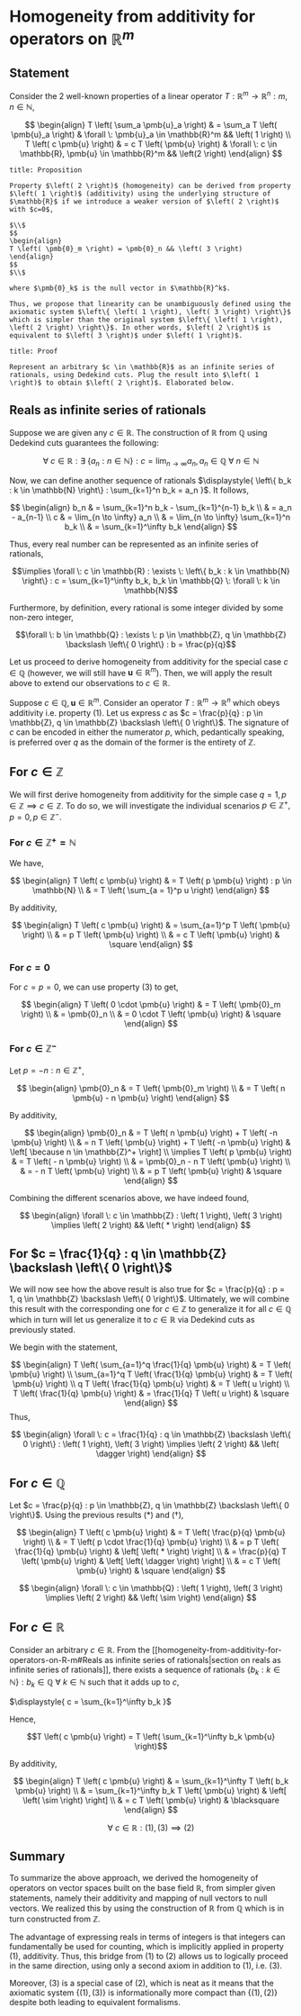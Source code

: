 # Homogeneity from additivity for operators on $\mathbb{R}^m$

## Statement

Consider the 2 well-known properties of a linear operator $T : \mathbb{R}^m \to \mathbb{R}^n : m, n \in \mathbb{N}$,

$$
\begin{align}
T \left( \sum_a \pmb{u}_a \right) & = \sum_a T \left( \pmb{u}_a \right) & \forall \: \pmb{u}_a \in \mathbb{R}^m && \left( 1 \right) \\
T \left( c \pmb{u} \right) & = c T \left( \pmb{u} \right) & \forall \: c \in \mathbb{R}, \pmb{u} \in \mathbb{R}^m && \left(2 \right)
\end{align}
$$

```ad-question
title: Proposition

Property $\left( 2 \right)$ (homogeneity) can be derived from property $\left( 1 \right)$ (additivity) using the underlying structure of $\mathbb{R}$ if we introduce a weaker version of $\left( 2 \right)$ with $c=0$,

$\\$
$$
\begin{align}
T \left( \pmb{0}_m \right) = \pmb{0}_n && \left( 3 \right)
\end{align}
$$
$\\$

where $\pmb{0}_k$ is the null vector in $\mathbb{R}^k$. 

Thus, we propose that linearity can be unambiguously defined using the axiomatic system $\left\{ \left( 1 \right), \left( 3 \right) \right\}$ which is simpler than the original system $\left\{ \left( 1 \right), \left( 2 \right) \right\}$. In other words, $\left( 2 \right)$ is equivalent to $\left( 3 \right)$ under $\left( 1 \right)$.
```

```ad-abstract
title: Proof

Represent an arbitrary $c \in \mathbb{R}$ as an infinite series of rationals, using Dedekind cuts. Plug the result into $\left( 1 \right)$ to obtain $\left( 2 \right)$. Elaborated below.
```

## Reals as infinite series of rationals

Suppose we are given any $c \in \mathbb{R}$. The construction of $\mathbb{R}$ from $\mathbb{Q}$ using Dedekind cuts guarantees the following:

$$\forall \: c \in \mathbb{R} : \exists \: \left\{ a_n :  n \in \mathbb{N} \right\} : c = \lim_{n \to \infty} a_n, a_n \in \mathbb{Q} \: \forall \: n \in \mathbb{N}$$

Now, we can define another sequence of rationals $\displaystyle{ \left\{ b_k : k \in \mathbb{N} \right\} : \sum_{k=1}^n b_k = a_n }$. It follows,

$$
\begin{align}
b_n & = \sum_{k=1}^n b_k - \sum_{k=1}^{n-1} b_k \\
 & = a_n - a_{n-1} \\
c & = \lim_{n \to \infty} a_n \\
 & = \lim_{n \to \infty} \sum_{k=1}^n b_k \\
 & = \sum_{k=1}^\infty b_k
\end{align}
$$

Thus, every real number can be represented as an infinite series of rationals,

$$\implies \forall \: c \in \mathbb{R} : \exists \: \left\{ b_k : k \in \mathbb{N} \right\} : c = \sum_{k=1}^\infty b_k, b_k \in \mathbb{Q} \: \forall \: k \in \mathbb{N}$$

Furthermore, by definition, every rational is some integer divided by some non-zero integer,

$$\forall \: b \in \mathbb{Q} : \exists \: p \in \mathbb{Z}, q \in \mathbb{Z} \backslash \left\{ 0 \right\} : b = \frac{p}{q}$$

Let us proceed to derive homogeneity from additivity for the special case $c \in \mathbb{Q}$ (however, we will still have $\pmb{u} \in \mathbb{R}^m$). Then, we will apply the result above to extend our observations to $c \in \mathbb{R}$.

Suppose $c \in \mathbb{Q} , \pmb{u} \in \mathbb{R}^m$. Consider an operator $T : \mathbb{R}^m \to \mathbb{R}^n$ which obeys additivity i.e. property $\left( 1 \right)$. Let us express $c$ as $c = \frac{p}{q} : p \in \mathbb{Z}, q \in \mathbb{Z} \backslash \left\{ 0 \right\}$. The signature of $c$ can be encoded in either the numerator $p$, which, pedantically speaking, is preferred over $q$ as the domain of the former is the entirety of $\mathbb{Z}$. 

## For $c \in \mathbb{Z}$

We will first derive homogeneity from additivity for the simple case $q=1, p \in \mathbb{Z} \implies c \in \mathbb{Z}$. To do so, we will investigate the individual scenarios $p \in \mathbb{Z}^+, p=0, p \in \mathbb{Z}^-$. 


### For $c \in \mathbb{Z}^+ = \mathbb{N}$

We have,

$$
\begin{align}
T \left( c \pmb{u} \right) & = T \left( p \pmb{u} \right) : p \in \mathbb{N} \\
 & = T \left( \sum_{a = 1}^p u \right)
\end{align}
$$

By additivity,

$$
\begin{align}
T \left( c \pmb{u} \right) & = \sum_{a=1}^p T \left( \pmb{u} \right) \\
 & = p T \left( \pmb{u} \right) \\
 & = c T \left( \pmb{u} \right) & \square
\end{align}
$$

### For $c=0$

For $c=p=0$, we can use property $\left( 3 \right)$ to get,

$$
\begin{align}
T \left( 0 \cdot \pmb{u} \right) & = T \left( \pmb{0}_m \right) \\
 & = \pmb{0}_n \\
 & = 0 \cdot T \left( \pmb{u} \right) & \square
\end{align}
$$

### For $c \in \mathbb{Z}^-$

Let $p = -n : n \in \mathbb{Z}^+$,

$$
\begin{align}
\pmb{0}_n & = T \left( \pmb{0}_m \right) \\
 & = T \left( n \pmb{u} - n \pmb{u} \right)
\end{align}
$$

By additivity,

$$
\begin{align}
\pmb{0}_n & = T \left( n \pmb{u} \right) + T \left( -n \pmb{u} \right) \\
 & = n T \left( \pmb{u} \right) + T \left( -n \pmb{u} \right) & \left[ \because n \in \mathbb{Z}^+ \right] \\
\implies T \left( p \pmb{u} \right) & = T \left( - n \pmb{u} \right) \\
 & = \pmb{0}_n - n T \left( \pmb{u} \right) \\
 & = - n T \left( \pmb{u} \right) \\
 & = p T \left( \pmb{u} \right) & \square
\end{align}
$$

Combining the different scenarios above, we have indeed found,

$$
\begin{align}
\forall \: c \in \mathbb{Z} : \left( 1 \right), \left( 3 \right) \implies \left( 2 \right) && \left( * \right)
\end{align}
$$

## For $c = \frac{1}{q} : q \in \mathbb{Z} \backslash \left\{ 0 \right\}$

We will now see how the above result is also true for $c = \frac{p}{q} : p = 1, q \in \mathbb{Z} \backslash \left\{ 0 \right\}$. Ultimately, we will combine this result with the corresponding one for $c \in \mathbb{Z}$ to generalize it for all $c \in \mathbb{Q}$ which in turn will let us generalize it to $c \in \mathbb{R}$ via Dedekind cuts as previously stated.

We begin with the statement,

$$
\begin{align}
T \left( \sum_{a=1}^q \frac{1}{q} \pmb{u} \right) & = T \left( \pmb{u} \right) \\
\sum_{a=1}^q T \left( \frac{1}{q} \pmb{u} \right) & = T \left( \pmb{u} \right) \\
q T \left( \frac{1}{q} \pmb{u} \right) & = T \left( u \right) \\
T \left( \frac{1}{q} \pmb{u} \right) & = \frac{1}{q} T \left( u \right) & \square
\end{align}
$$
Thus,

$$
\begin{align}
\forall \: c = \frac{1}{q} : q \in \mathbb{Z} \backslash \left\{ 0 \right\} : \left( 1 \right), \left( 3 \right) \implies \left( 2 \right) && \left( \dagger \right)
\end{align}
$$

## For $c \in \mathbb{Q}$

Let $c = \frac{p}{q} : p \in \mathbb{Z}, q \in \mathbb{Z} \backslash \left\{ 0 \right\}$. Using the previous results $\left( * \right)$ and $\left( \dagger \right)$,

$$
\begin{align}
T \left( c \pmb{u} \right) & = T \left( \frac{p}{q} \pmb{u} \right) \\
 & = T \left( p \cdot \frac{1}{q} \pmb{u} \right) \\
 & = p T \left( \frac{1}{q} \pmb{u} \right) & \left[ \left( * \right) \right] \\
 & = \frac{p}{q} T \left( \pmb{u} \right) & \left[ \left( \dagger \right) \right] \\
 & = c T \left( \pmb{u} \right) & \square
\end{align}
$$

$$
\begin{align}
\forall \: c \in \mathbb{Q} : \left( 1 \right), \left( 3 \right) \implies \left( 2 \right) && \left( \sim \right)
\end{align}
$$

## For $c \in \mathbb{R}$

Consider an arbitrary $c \in \mathbb{R}$. From the [[homogeneity-from-additivity-for-operators-on-R-m#Reals as infinite series of rationals|section on reals as infinite series of rationals]], there exists a sequence of rationals $\left\{ b_k : k \in \mathbb{N} \right\} : b_k \in \mathbb{Q} \: \forall \: k \in \mathbb{N}$ such that it adds up to $c$,

$\displaystyle{ c = \sum_{k=1}^\infty b_k }$

Hence,

$$T \left( c \pmb{u} \right) = T \left( \sum_{k=1}^\infty b_k \pmb{u} \right)$$

By additivity,

$$
\begin{align}
T \left( c \pmb{u} \right) & = \sum_{k=1}^\infty T \left( b_k \pmb{u} \right) \\
 & = \sum_{k=1}^\infty b_k T \left( \pmb{u} \right) & \left[ \left( \sim \right) \right] \\
 & = c T \left( \pmb{u} \right) & \blacksquare
\end{align}
$$

$$\forall \: c \in \mathbb{R} : \left( 1 \right), \left( 3 \right) \implies \left( 2 \right)$$

## Summary

To summarize the above approach, we derived the homogeneity of operators on vector spaces built on the base field $\mathbb{R}$, from simpler given statements, namely their additivity and mapping of null vectors to null vectors. We realized this by using the construction of $\mathbb{R}$ from $\mathbb{Q}$ which is in turn constructed from $\mathbb{Z}$. 

The advantage of expressing reals in terms of integers is that integers can fundamentally be used for counting, which is implicitly applied in property $\left( 1 \right)$, additivity. Thus, this bridge from $\left( 1 \right)$ to $\left( 2 \right)$ allows us to logically proceed in the same direction, using only a second axiom in addition to $\left( 1 \right)$, i.e. $\left( 3 \right)$. 

Moreover, $\left( 3 \right)$ is a special case of $\left( 2 \right)$, which is neat as it means that the axiomatic system $\left\{ \left( 1 \right), \left( 3 \right) \right\}$ is informationally more compact than $\left\{ \left( 1 \right), \left( 2 \right) \right\}$ despite both leading to equivalent formalisms.




